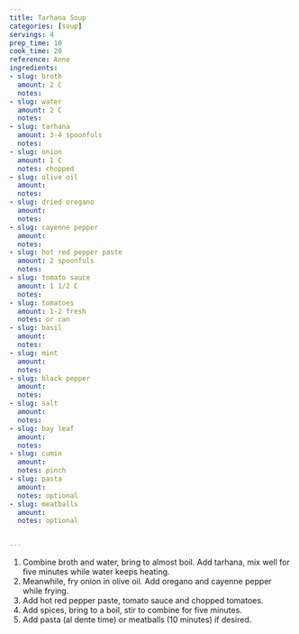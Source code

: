 ```yaml
---
title: Tarhana Soup
categories: [soup]
servings: 4
prep_time: 10
cook_time: 20
reference: Anne
ingredients:
- slug: broth
  amount: 2 C
  notes:
- slug: water
  amount: 2 C
  notes:
- slug: tarhana
  amount: 3-4 spoonfuls
  notes:
- slug: onion
  amount: 1 C
  notes: chopped
- slug: olive oil
  amount:
  notes:
- slug: dried oregano
  amount:
  notes:
- slug: cayenne pepper
  amount:
  notes:
- slug: hot red pepper paste
  amount: 2 spoonfuls
  notes:
- slug: tomato sauce
  amount: 1 1/2 C
  notes:
- slug: tomatoes
  amount: 1-2 fresh
  notes: or can
- slug: basil
  amount:
  notes:
- slug: mint
  amount:
  notes:
- slug: black pepper
  amount:
  notes:
- slug: salt
  amount:
  notes:
- slug: bay leaf
  amount:
  notes:
- slug: cumin
  amount:
  notes: pinch
- slug: pasta
  amount:
  notes: optional
- slug: meatballs
  amount:
  notes: optional


---
```



1. Combine broth and water, bring to almost boil. Add tarhana, mix well for five minutes while water keeps heating.
2. Meanwhile, fry onion in olive oil. Add oregano and cayenne pepper while frying.
3. Add hot red pepper paste, tomato sauce and chopped tomatoes.
4. Add spices, bring to a boil, stir to combine for five minutes.
5. Add pasta (al dente time) or meatballs (10 minutes) if desired.
